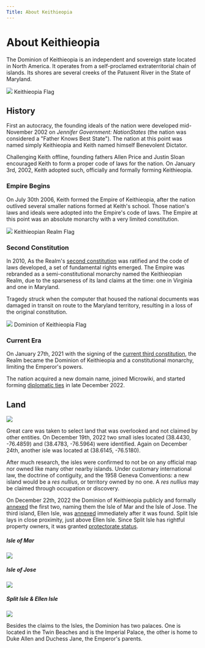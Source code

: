 ```yaml
---
Title: About Keithieopia
---
```


# About Keithieopia
The Dominion of Keithieopia is an independent and sovereign state located in North America. It operates from a 
self-proclamed extraterritorial chain of islands. Its shores are several creeks of the Patuxent River in the 
State of Maryland.

<div class="col-md-2 text-center float-end m-2">
  <img class="img-thumbnail" src="/assets/flags/keithieopia.png">
  <span class="text-muted">Keithieopia Flag</span>
</div> 

## History
First an autocracy, the founding ideals of the nation were developed mid-November 2002 on *Jennifer Government: 
NationStates* (the nation was considered a "Father Knows Best State"). The nation at this point was named simply
Keithieopia and Keith named himself Benevolent Dictator.

Challenging Keith offline, founding fathers Allen Price and Justin Sloan encouraged Keith to form a proper code of 
laws for the nation. On January 3rd, 2002, Keith adopted such, officially and formally forming Keithieopia.

### Empire Begins
On July 30th 2006, Keith formed the Empire of Keithieopia, after the nation outlived several smaller nations formed 
at Keith's school. Those nation's laws and ideals were adopted into the Empire's code of laws. The Empire at this 
point was an absolute monarchy with a very limited constitution.

<div class="col-md-2 text-center float-end m-2">
  <img class="img-thumbnail" src="/assets/flags/realm.png">
  <span class="text-muted">Keithieopian Realm Flag</span>
</div> 

### Second Constitution

In 2010, As the Realm's [second constitution](//wiki.keithieopia.org/doku.php?id=second_constitution_of_the_keithieopian_realm) 
was ratified and the code of laws developed, a set of fundamental rights emerged. The Empire was rebranded as a 
semi-constitutional monarchy named the Keithieopian Realm, due to the sparseness of its land claims at the time: 
one in Virginia and one in Maryland.

Tragedy struck when the computer that housed the national documents was damaged in transit on route to the Maryland 
territory, resulting in a loss of the original constitution.

<div class="col-md-2 text-center float-end m-2">
  <img class="img-thumbnail" src="/assets/flags/dominion.png">
  <span class="text-muted">Dominion of Keithieopia Flag</span>
</div>

### Current Era

On January 27th, 2021 with the signing of the [current third constitution](/?constitution), the Realm became the Dominion of Keithieopia 
and a constitutional monarchy, limiting the Emperor's powers.

The nation acquired a new domain name, joined Microwiki, and started forming [diplomatic ties](/?foreign_relations) in late December 2022.


## Land

<img class="col-md-3 float-end" src="/assets/territory/map.png">

Great care was taken to select land that was overlooked and not claimed by other entities. On December 19th, 2022 
two small isles located (38.4430, -76.4859) and (38.4783, -76.5964) were identified. Again on December 24th, another 
isle was located at (38.6145, -76.5180). 

After much research, the isles were confirmed to not be on any official map nor owned like many other nearby islands. 
Under customary international law, the doctrine of contiguity, and the 1958 Geneva Conventions: a new island would be a 
*res nullius*, or territory owned by no one. A *res nullius* may be claimed through occupation or discovery. 

On December 22th, 2022 the Dominion of Keithieopia publicly and formally [annexed](/?territory#mar-jose-isles) the 
first two, naming them the Isle of Mar and the Isle of Jose. The third island, Ellen Isle, was [annexed](/?territory#isle-of-ellen) 
immediately after it was found. Split Isle lays in close proximity, just above Ellen Isle. Since Split Isle has rightful property owners, it was 
granted [protectorate status](/?territory#split-isle).

<div class="row mb-4">
  <div class="offset-md-1 col-md-3 text-center">
    <h5>Isle of Mar</h5>
    <img class="img-fluid img-thumbnail" src="/assets/territory/isle-of-mar.png">
  </div>
  <div class="col-md-3 text-center">
    <h5>Isle of Jose</h5>
    <img class="img-fluid img-thumbnail" src="/assets/territory/isle-of-jose.png"></div>
  <div class="col-md-3 text-center">
    <h5>Split Isle &amp; Ellen Isle </h5>
    <img class="img-fluid img-thumbnail" src="/assets/territory/ellen-isle.png">
  </div>
</div>

Besides the claims to the Isles, the Dominion has two palaces. One is located in the Twin Beaches and is the Imperial
Palace, the other is home to Duke Allen and Duchess Jane, the Emperor's parents.

